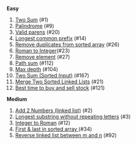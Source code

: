 **Easy**

1. [Two Sum](https://leetcode.com/problems/two-sum/) (#1)
2. [Palindrome](https://leetcode.com/problems/palindrome-number/) (#9)
3. [Valid parens](https://leetcode.com/problems/valid-parentheses/) (#20)
4. [Longest common prefix](https://leetcode.com/problems/longest-common-prefix/) (#14)
5. [Remove duplicates from sorted array](https://leetcode.com/problems/remove-duplicates-from-sorted-array/) (#26)
6. [Roman to Integer](https://leetcode.com/problems/roman-to-integer/)(#23)
7. [Remove element](https://leetcode.com/problems/remove-element/) (#27)
8. [Path sum](https://leetcode.com/problems/path-sum) (#112) 
9. [Max depth](https://leetcode.com/problems/maximum-depth-of-binary-tree/) (#104)
10. [Two Sum (Sorted Input)](https://leetcode.com/problems/two-sum-ii-input-array-is-sorted/) (#167)
11. [Merge Two Sorted Linked Lists](https://leetcode.com/problems/merge-two-sorted-lists/) (#21)
12. [Best time to buy and sell stock](https://leetcode.com/problems/best-time-to-buy-and-sell-stock/) (#121)

**Medium**
1. [Add 2 Numbers (linked list)](https://leetcode.com/problems/add-two-numbers/) (#2)
2. [Longest substring without repeating letters](https://leetcode.com/problems/longest-substring-without-repeating-characters/) (#3)
3. [Integer to Roman](https://leetcode.com/problems/integer-to-roman/) (#12)
4. [First & last in sorted array ](https://leetcode.com/problems/find-first-and-last-position-of-element-in-sorted-array/) (#34)
5. [Reverse linked list between m and n](https://leetcode.com/problems/reverse-linked-list-ii/submissions/) (#92)
